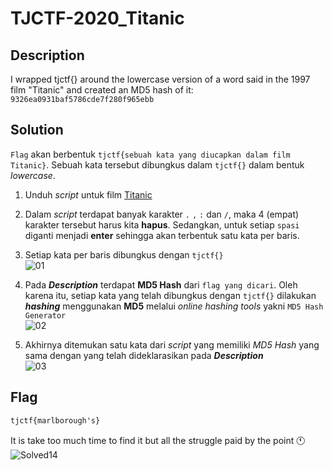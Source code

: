# TJCTF-2020_Titanic
## Description
I wrapped tjctf{} around the lowercase version of a word said in the 1997 film "Titanic" and created an MD5 hash of it: ```9326ea0931baf5786cde7f280f965ebb```

## Solution
```Flag``` akan berbentuk ```tjctf{sebuah kata yang diucapkan dalam film Titanic}```. Sebuah kata tersebut dibungkus dalam ```tjctf{}``` dalam bentuk _lowercase_.<br>
1. Unduh _script_ untuk film [Titanic](https://loadsubs.net/movies2/files/titanic-en1.srt)
2. Dalam _script_ terdapat banyak karakter ```.``` ```,``` ```:``` dan ```/```, maka 4 (empat) karakter tersebut harus kita __hapus__. Sedangkan, untuk setiap ```spasi``` diganti menjadi __enter__ sehingga akan terbentuk satu kata per baris. <br>
3. Setiap kata per baris dibungkus dengan ```tjctf{}``` <br>
	![01](https://user-images.githubusercontent.com/49342639/83083589-b899d900-a0b0-11ea-8921-73adcc1de688.PNG)
	
4. Pada **_Description_** terdapat __MD5 Hash__ dari ```flag yang dicari```. Oleh karena itu, setiap kata yang telah dibungkus dengan ```tjctf{}``` dilakukan **_hashing_** menggunakan __MD5__ melalui _online hashing tools_ yakni ```MD5 Hash Generator```<br>
![02](https://user-images.githubusercontent.com/49342639/83083848-72914500-a0b1-11ea-934f-35c26b856c92.PNG)

5. Akhirnya ditemukan satu kata dari _script_ yang memiliki _MD5 Hash_ yang sama dengan yang telah dideklarasikan pada **_Description_**<br>
![03](https://user-images.githubusercontent.com/49342639/83084052-0ebb4c00-a0b2-11ea-953d-5c0260ff0662.PNG)

## Flag
```html
tjctf{marlborough's}
```
It is take too much time to find it but all the struggle paid by the point :clock11: <br>
![Solved14](https://user-images.githubusercontent.com/49342639/83084265-aae55300-a0b2-11ea-93d9-7cd0b1de425f.PNG)
